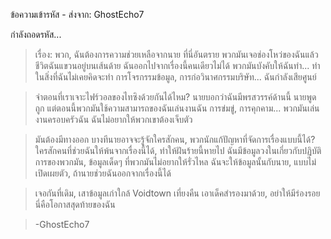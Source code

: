 ข้อความเข้ารหัส - ส่งจาก: GhostEcho7

กำลังถอดรหัส...

> เรื่อง: พวก, ฉันต้องการความช่วยเหลือจากนาย ที่นี่อันตราย พวกมันเจอช่องโหว่ของฉันแล้ว ชีวิตฉันแขวนอยู่บนเส้นด้าย ฉันออกไปจากเรื่องนี้คนเดียวไม่ได้ พวกมันบังคับให้ฉันทำ... ทำในสิ่งที่ฉันไม่เคยคิดจะทำ การโจรกรรมข้อมูล, การก่อวินาศกรรมบริษัท... ฉันกำลังเสียศูนย์

> จำตอนที่เราเจาะไฟร์วอลของไทซิงด้วยกันได้ไหม? นายบอกว่าฉันมีพรสวรรค์ด้านนี้ นายพูดถูก แต่ตอนนี้พวกมันใช้ความสามารถของฉันเล่นงานฉัน การข่มขู่, การคุกคาม... พวกมันเล่นงานครอบครัวฉัน ฉันไม่อยากให้พวกเขาต้องเจ็บตัว

> มันต้องมีทางออก บางทีนายอาจจะรู้จักใครสักคน, พวกนักแก้ปัญหาที่จัดการเรื่องแบบนี้ได้? ใครสักคนที่ช่วยฉันให้พ้นจากเรื่องนี้ได้, ทำให้ฝันร้ายนี้หายไป ฉันมีข้อมูลวงในเกี่ยวกับปฏิบัติการของพวกมัน, ข้อมูลเด็ดๆ ที่พวกมันไม่อยากให้รั่วไหล ฉันจะให้ข้อมูลนั้นกับนาย, แบบไม่เปิดเผยตัว, ถ้านายช่วยฉันออกจากเรื่องนี้ได้

> เจอกันที่เดิม, เสาข้อมูลเก่าใกล้ Voidtown เที่ยงคืน เอาเด็คสำรองมาด้วย, อย่าให้มีร่องรอย นี่คือโอกาสสุดท้ายของฉัน

> -GhostEcho7
